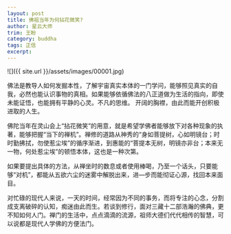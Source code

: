 ```yaml
---
layout: post
title: 佛祖当年为何拈花微笑?
author: 星云大师
trim: 王盼
category: buddha
tags: 正信
excerpt:
---
```


![]({{ site.url }}/assets/images/00001.jpg)

佛法是教导人如何发掘本性，了解宇宙真实本体的一门学问，能够照见真实的自我，必然也能认识事物的真相。如果能够依循佛法的八正道做为生活的指向，即使未能证悟，也能拥有平静的心灵。不凡的思维。 开阔的胸襟，由此而能开创积极进取的人生。

佛陀当年在灵山会上“拈花微笑”的用意，就是希望学佛者能够放下对各种现象的执著，能够把握“当下的禅机”。禅修的道路从神秀的“身如菩提树，心如明镜台；时时勤拂拭，勿使惹尘埃”的循序渐进，到惠能的“菩提本无树，明镜亦非台；本来无一物，何处惹尘埃”的顿悟本体，这也是一种次第。

如果要提出具体的方法，从禅坐时的数息或者使用棒喝，乃至一个话头，只要能够“对机”，都能从五欲六尘的迷雾中解脱出来，进—步而能彻证心源，找回本来面目。

对忙碌的现代人来说，一天的时间，经常因为不同的事务，而将专注的心念，分割成支离破碎的认知，痴迷由此而生。若谈到修行，面对三藏十二部浩瀚的佛典，更不知如何人门。禅门的生活中，点点滴滴的流源，祖师大德们代代相传的智慧，可以说都是现代人学佛的方便法门。

